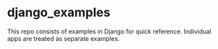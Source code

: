 # django_examples
This repo consists of examples in Django for quick reference. Individual apps are treated as separate examples.
